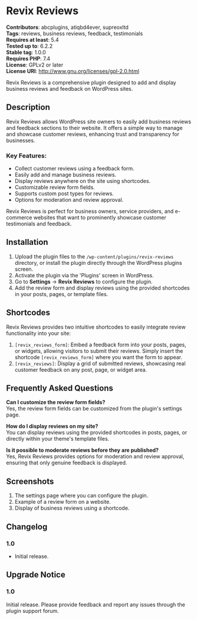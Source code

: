 # Revix Reviews

**Contributors**: abcplugins, atiqbd4ever, supreoxltd  
**Tags**: reviews, business reviews, feedback, testimonials  
**Requires at least**: 5.4  
**Tested up to**: 6.2.2  
**Stable tag**: 1.0.0  
**Requires PHP**: 7.4  
**License**: GPLv2 or later  
**License URI**: http://www.gnu.org/licenses/gpl-2.0.html  

Revix Reviews is a comprehensive plugin designed to add and display business reviews and feedback on WordPress sites.

## Description

Revix Reviews allows WordPress site owners to easily add business reviews and feedback sections to their website. It offers a simple way to manage and showcase customer reviews, enhancing trust and transparency for businesses.

### Key Features:
- Collect customer reviews using a feedback form.
- Easily add and manage business reviews.
- Display reviews anywhere on the site using shortcodes.
- Customizable review form fields.
- Supports custom post types for reviews.
- Options for moderation and review approval.

Revix Reviews is perfect for business owners, service providers, and e-commerce websites that want to prominently showcase customer testimonials and feedback.

## Installation

1. Upload the plugin files to the `/wp-content/plugins/revix-reviews` directory, or install the plugin directly through the WordPress plugins screen.
2. Activate the plugin via the 'Plugins' screen in WordPress.
3. Go to **Settings** -> **Revix Reviews** to configure the plugin.
4. Add the review form and display reviews using the provided shortcodes in your posts, pages, or template files.

## Shortcodes

Revix Reviews provides two intuitive shortcodes to easily integrate review functionality into your site:

1. `[revix_reviews_form]`: Embed a feedback form into your posts, pages, or widgets, allowing visitors to submit their reviews. Simply insert the shortcode `[revix_reviews_form]` where you want the form to appear.
2. `[revix_reviews]`: Display a grid of submitted reviews, showcasing real customer feedback on any post, page, or widget area.

## Frequently Asked Questions

**Can I customize the review form fields?**  
Yes, the review form fields can be customized from the plugin's settings page.

**How do I display reviews on my site?**  
You can display reviews using the provided shortcodes in posts, pages, or directly within your theme's template files.

**Is it possible to moderate reviews before they are published?**  
Yes, Revix Reviews provides options for moderation and review approval, ensuring that only genuine feedback is displayed.

## Screenshots

1. The settings page where you can configure the plugin.
2. Example of a review form on a website.
3. Display of business reviews using a shortcode.

## Changelog

### 1.0
* Initial release.

## Upgrade Notice

### 1.0
Initial release. Please provide feedback and report any issues through the plugin support forum.
